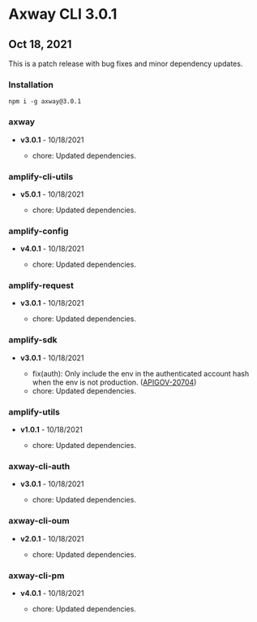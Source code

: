 # Axway CLI 3.0.1

## Oct 18, 2021

This is a patch release with bug fixes and minor dependency updates.

### Installation

```
npm i -g axway@3.0.1
```

### axway

 * **v3.0.1** - 10/18/2021

   * chore: Updated dependencies.

### amplify-cli-utils

 * **v5.0.1** - 10/18/2021

   * chore: Updated dependencies.

### amplify-config

 * **v4.0.1** - 10/18/2021

   * chore: Updated dependencies.

### amplify-request

 * **v3.0.1** - 10/18/2021

   * chore: Updated dependencies.

### amplify-sdk

 * **v3.0.1** - 10/18/2021

   * fix(auth): Only include the env in the authenticated account hash when the env is not
     production. ([APIGOV-20704](https://jira.axway.com/browse/APIGOV-20704))
   * chore: Updated dependencies.

### amplify-utils

 * **v1.0.1** - 10/18/2021

   * chore: Updated dependencies.

### axway-cli-auth

 * **v3.0.1** - 10/18/2021

   * chore: Updated dependencies.

### axway-cli-oum

 * **v2.0.1** - 10/18/2021

   * chore: Updated dependencies.

### axway-cli-pm

 * **v4.0.1** - 10/18/2021

   * chore: Updated dependencies.